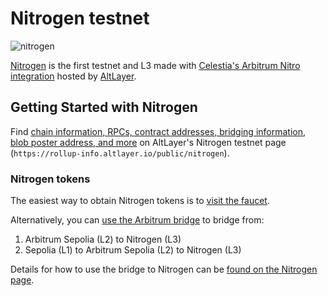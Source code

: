 # Nitrogen testnet

![nitrogen](/img/nitrogen.png)

[Nitrogen](https://rollup-info.altlayer.io/public/nitrogen)
is the first testnet and L3 made with
[Celestia's Arbitrum Nitro integration](./arbitrum-integration.md)
hosted by [AltLayer](https://altlayer.io/).

## Getting Started with Nitrogen

Find [chain information, RPCs, contract addresses, bridging information,
blob poster address, and more](https://rollup-info.altlayer.io/public/nitrogen)
on AltLayer's Nitrogen testnet page
(`https://rollup-info.altlayer.io/public/nitrogen`).

### Nitrogen tokens

The easiest way to obtain Nitrogen tokens is to
[visit the faucet](https://rollup-info.altlayer.io/public/nitrogen).

Alternatively, you can
[use the Arbitrum bridge](https://bridge.arbitrum.io)
to bridge from:

1. Arbitrum Sepolia (L2) to Nitrogen (L3)
2. Sepolia (L1) to Arbitrum Sepolia (L2) to Nitrogen (L3)

Details for how to use the bridge to Nitrogen can be
[found on the Nitrogen page](https://rollup-info.altlayer.io/public/nitrogen).
